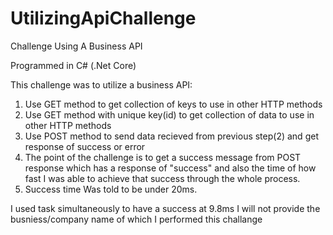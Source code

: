 # UtilizingApiChallenge
Challenge Using A Business API

Programmed in C# (.Net Core)

This challenge was to utilize a business API:
1. Use GET method to get collection of keys to use in other HTTP methods
2. Use GET method with unique key(id) to get collection of data to use in other HTTP methods
3. Use POST method to send data recieved from previous step(2) and get response of success or error
4. The point of the challenge is to get a success message from POST response which has a response of "success" and also the time of how fast I was able to achieve that success through the whole process.
5. Success time Was told to be under 20ms. 

I used task simultaneously to have a success at 9.8ms
I will not provide the busniess/company name of which I performed this challange


